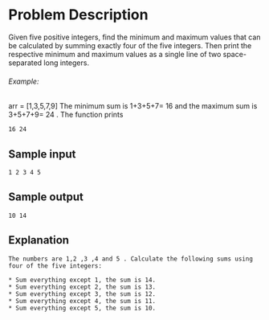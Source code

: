 # Problem Description

Given five positive integers, find the minimum and maximum values that can be calculated by summing exactly four of the five integers. Then print the respective minimum and maximum values as a single line of two space-separated long integers.

###### Example: 
arr = [1,3,5,7,9]
The minimum sum is 1+3+5+7= 16  and the maximum sum is 3+5+7+9= 24 . The function prints
```
16 24
```

## Sample input
```
1 2 3 4 5
```

## Sample output
```
10 14
```

## Explanation
```
The numbers are 1,2 ,3 ,4 and 5 . Calculate the following sums using four of the five integers:

* Sum everything except 1, the sum is 14.
* Sum everything except 2, the sum is 13.
* Sum everything except 3, the sum is 12.
* Sum everything except 4, the sum is 11.
* Sum everything except 5, the sum is 10.
```

